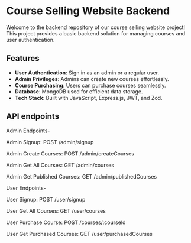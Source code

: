 # Course Selling Website Backend

Welcome to the backend repository of our course selling website project! This project provides a basic backend solution for managing courses and user authentication.

## Features

- **User Authentication**: Sign in as an admin or a regular user.
- **Admin Privileges**: Admins can create new courses effortlessly.
- **Course Purchasing**: Users can purchase courses seamlessly.
- **Database**: MongoDB used for efficient data storage.
- **Tech Stack**: Built with JavaScript, Express.js, JWT, and Zod.

## API endpoints 
Admin Endpoints-

Admin Signup: POST /admin/signup

Admin Create Courses: POST /admin/createCourses

Admin Get All Courses: GET /admin/courses

Admin Get Published Courses: GET /admin/publishedCourses


User Endpoints-

User Signup: POST /user/signup

User Get All Courses: GET /user/courses

User Purchase Course: POST /courses/:courseId

User Get Purchased Courses: GET /user/purchasedCourses

